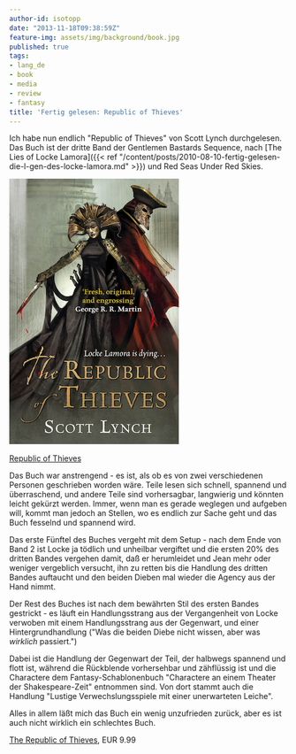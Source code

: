 ```yaml
---
author-id: isotopp
date: "2013-11-18T09:38:59Z"
feature-img: assets/img/background/book.jpg
published: true
tags:
- lang_de
- book
- media
- review
- fantasy
title: 'Fertig gelesen: Republic of Thieves'
---
```

Ich habe nun endlich "Republic of Thieves" von Scott Lynch durchgelesen. Das Buch ist der dritte Band der Gentlemen Bastards Sequence, nach [The Lies of Locke Lamora]({{< ref "/content/posts/2010-08-10-fertig-gelesen-die-l-gen-des-locke-lamora.md" >}}) und Red Seas Under Red Skies.

[![](/uploads/2013/11/republic-of-thieves.png)](http://www.amazon.de/Republic-Thieves-Gentlemen-Bastard-Sequence-ebook/dp/B00BY7B70A)

[Republic of Thieves](http://www.amazon.de/Republic-Thieves-Gentlemen-Bastard-Sequence-ebook/dp/B00BY7B70A)

Das Buch war anstrengend - es ist, als ob es von zwei verschiedenen Personen geschrieben worden wäre. Teile lesen sich schnell, spannend und überraschend, und andere Teile sind vorhersagbar, langwierig und könnten leicht gekürzt werden. Immer, wenn man es gerade weglegen und aufgeben will, kommt man jedoch an Stellen, wo es endlich zur Sache geht und das Buch fesselnd und spannend wird.

Das erste Fünftel des Buches vergeht mit dem Setup - nach dem Ende von Band 2 ist Locke ja tödlich und unheilbar vergiftet und die ersten 20% des dritten Bandes vergehen damit, daß er herumleidet und Jean mehr oder weniger vergeblich versucht, ihn zu retten bis die Handlung des dritten Bandes auftaucht und den beiden Dieben mal wieder die Agency aus der Hand nimmt.

Der Rest des Buches ist nach dem bewährten Stil des ersten Bandes gestrickt - es läuft ein Handlungsstrang aus der Vergangenheit von Locke verwoben mit einem Handlungsstrang aus der Gegenwart, und einer Hintergrundhandlung ("Was die beiden Diebe nicht wissen, aber was _wirklich_ passiert.")

Dabei ist die Handlung der Gegenwart der Teil, der halbwegs spannend und flott ist, während die Rückblende vorhersehbar und zähflüssig ist und die Charactere dem Fantasy-Schablonenbuch "Charactere an einem Theater der Shakespeare-Zeit" entnommen sind. Von dort stammt auch die Handlung "Lustige Verwechslungsspiele mit einer unerwarteten Leiche".

Alles in allem läßt mich das Buch ein wenig unzufrieden zurück, aber es ist auch nicht wirklich ein schlechtes Buch.

[The Republic of Thieves](http://www.amazon.de/Republic-Thieves-Gentlemen-Bastard-Sequence-ebook/dp/B00BY7B70A), EUR 9.99
